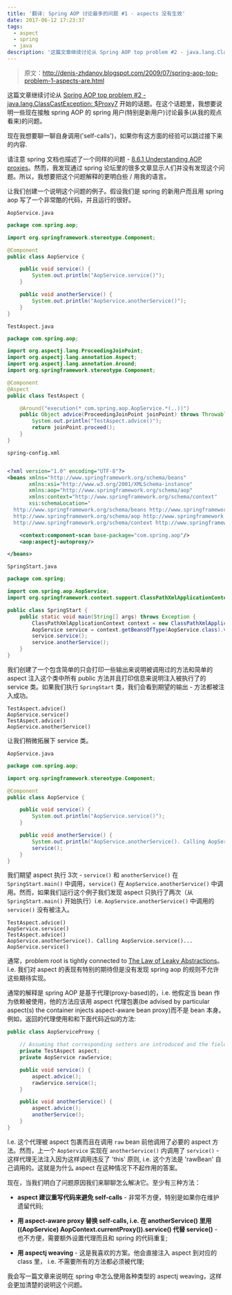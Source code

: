 ```yaml
---
title: '翻译: Spring AOP 讨论最多的问题 #1 - aspects 没有生效'
date: 2017-06-12 17:23:37
tags:
  - aspect
  - spring
  - java
description: '这篇文章继续讨论从 Spring AOP top problem #2 - java.lang.ClassCastException: $Proxy7 开始的话题。在这个话题里，我想要说明一些现在接触 spring AOP 的 spring 用户(特别是新用户)讨论最多(从我的观点看来)的问题。'
---
```


> 原文：http://denis-zhdanov.blogspot.com/2009/07/spring-aop-top-problem-1-aspects-are.html

这篇文章继续讨论从 [Spring AOP top problem #2 - java.lang.ClassCastException: $Proxy7](http://denis-zhdanov.blogspot.com/2009/05/spring-aop-top-problem-2.html) 开始的话题。在这个话题里，我想要说明一些现在接触 spring AOP 的 spring 用户(特别是新用户)讨论最多(从我的观点看来)的问题。

现在我想要聊一聊自身调用('self-calls')，如果你有这方面的经验可以跳过接下来的内容.

请注意 spring 文档也描述了一个同样的问题 - [8.6.1 Understanding AOP proxies](http://docs.spring.io/spring/docs/3.0.x/spring-framework-reference/html/ch08s06.html#aop-understanding-aop-proxies)。然而，我发现通过 spring 论坛里的很多文章显示人们并没有发现这个问题。所以，我想要把这个问题解释的更明白些 / 用我的语言。

<!--more-->

让我们创建一个说明这个问题的例子。假设我们是 spring 的新用户而且用 spring aop 写了一个非常酷的代码，并且运行的很好。

`AopService.java`
```java
package com.spring.aop;

import org.springframework.stereotype.Component;

@Component
public class AopService {

    public void service() {
        System.out.println("AopService.service()");
    }

    public void anotherService() {
        System.out.println("AopService.anotherService()");
    }
}
```

`TestAspect.java`
```java
package com.spring.aop;

import org.aspectj.lang.ProceedingJoinPoint;
import org.aspectj.lang.annotation.Aspect;
import org.aspectj.lang.annotation.Around;
import org.springframework.stereotype.Component;

@Component
@Aspect
public class TestAspect {

    @Around("execution(* com.spring.aop.AopService.*(..))")
    public Object advice(ProceedingJoinPoint joinPoint) throws Throwable {
        System.out.println("TestAspect.advice()");
        return joinPoint.proceed();
    }
}

```

`spring-config.xml`
```xml

<?xml version="1.0" encoding="UTF-8"?>
<beans xmlns="http://www.springframework.org/schema/beans"
       xmlns:xsi="http://www.w3.org/2001/XMLSchema-instance"
       xmlns:aop="http://www.springframework.org/schema/aop"
       xmlns:context="http://www.springframework.org/schema/context"
       xsi:schemaLocation="
  http://www.springframework.org/schema/beans http://www.springframework.org/schema/beans/spring-beans-2.5.xsd
  http://www.springframework.org/schema/aop http://www.springframework.org/schema/aop/spring-aop-2.5.xsd
  http://www.springframework.org/schema/context http://www.springframework.org/schema/context/spring-context-2.5.xsd">

    <context:component-scan base-package="com.spring.aop"/>
    <aop:aspectj-autoproxy/>

</beans>
```

`SpringStart.java`
```java
package com.spring;

import com.spring.aop.AopService;
import org.springframework.context.support.ClassPathXmlApplicationContext;

public class SpringStart {
    public static void main(String[] args) throws Exception {
        ClassPathXmlApplicationContext context = new ClassPathXmlApplicationContext("spring-config.xml");
        AopService service = context.getBeansOfType(AopService.class).values().iterator().next();
        service.service();
        service.anotherService();
    }
}
```

我们创建了一个包含简单的只会打印一些输出来说明被调用过的方法和简单的 aspect 注入这个类中所有 public 方法并且打印信息来说明注入被执行了的 service 类。如果我们执行 `SpringStart` 类，我们会看到期望的输出 - 方法都被注入成功。

```
TestAspect.advice()
AopService.service()
TestAspect.advice()
AopService.anotherService()
```

让我们稍微拓展下 service 类。

`AopService.java`
```java
package com.spring.aop;

import org.springframework.stereotype.Component;

@Component
public class AopService {

    public void service() {
        System.out.println("AopService.service()");
    }

    public void anotherService() {
        System.out.println("AopService.anotherService(). Calling AopService.service()...");
        service();
    }
}
```

我们期望 aspect 执行 3次 - `service()` 和 `anotherService()` 在 `SpringStart.main()` 中调用，`service()` 在 `AopService.anotherService()` 中调用。然而，如果我们运行这个例子我们发现 aspect 只执行了两次（从 `SpringStart.main()` 开始执行）i.e. `AopService.anotherService()` 中调用的 `service()` 没有被注入。

```
TestAspect.advice()
AopService.service()
TestAspect.advice()
AopService.anotherService(). Calling AopService.service()...
AopService.service()
```

通常，problem root is tightly connected to [The Law of Leaky Abstractions](https://www.joelonsoftware.com/2002/11/11/the-law-of-leaky-abstractions/)。I.e. 我们对 aspect 的表现有特别的期待但是没有发现 spring aop 的规则不允许这些期待实现。

通常的解释是 spring AOP 是基于代理(proxy-based)的，i.e. 他假定当 bean 作为依赖被使用，他的方法应该用 aspect 代理包裹(be advised by particular aspect(s) the container injects aspect-aware bean proxy)而不是 bean 本身。例如，返回的代理使用和和下面代码近似的方法:

```java
public class AopServiceProxy {

    // Assuming that corresponding setters are introduced and the fields are defined.
    private TestAspect aspect;
    private AopService rawService;

    public void service() {
        aspect.advice();
        rawService.service();
    }

    public void anotherService() {
        aspect.advice();
        anotherService();
    }
}
```

I.e. 这个代理被 aspect 包裹而且在调用 `raw` bean 前他调用了必要的 aspect 方法。然而，上一个 `AopService` 实现在 `anotherService()` 内调用了 `service()` - 这样代理无法注入因为这样调用违反了 'this' 原则, i.e. 这个方法是 'rawBean' 自己调用的。这就是为什么 aspect 在这种情况下不起作用的答案。

现在，当我们明白了问题原因我们来聊聊怎么解决它。至少有三种方法：

- **aspect 建议重写代码来避免 self-calls** - 非常不方便，特别是如果你在维护遗留代码;

- **用 aspect-aware proxy 替换 self-calls, i.e. 在 anotherService() 里用 ((AopService) AopContext.currentProxy()).service() 代替 service()** - 也不方便，需要额外设置代理而且和 spring 的代码重复;

- **用 aspectj weaving** - 这是我喜欢的方案。他会直接注入 aspect 到对应的 class 里， i.e. 不需要所有的方法都必须被代理;

我会写一篇文章来说明在 spring 中怎么使用各种类型的 aspectj weaving，这样会更加清楚的说明这个问题。
